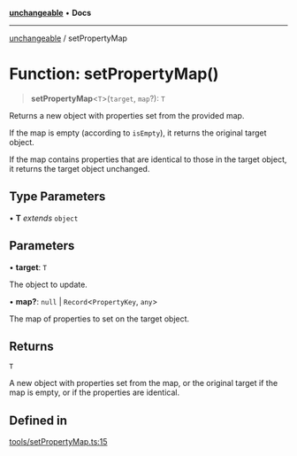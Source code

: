 [**unchangeable**](../README.md) • **Docs**

***

[unchangeable](../README.md) / setPropertyMap

# Function: setPropertyMap()

> **setPropertyMap**\<`T`\>(`target`, `map`?): `T`

Returns a new object with properties set from the provided map.

If the map is empty (according to `isEmpty`), it returns the original target object.

If the map contains properties that are identical to those in the target object, it returns the target object unchanged.

## Type Parameters

• **T** *extends* `object`

## Parameters

• **target**: `T`

The object to update.

• **map?**: `null` \| `Record`\<`PropertyKey`, `any`\>

The map of properties to set on the target object.

## Returns

`T`

A new object with properties set from the map, or the original target if the map is empty, or if the properties are identical.

## Defined in

[tools/setPropertyMap.ts:15](https://github.com/nevoland/unchangeable/blob/90aff8eb074821c44b2befe353f53ae1546bb16f/lib/tools/setPropertyMap.ts#L15)
